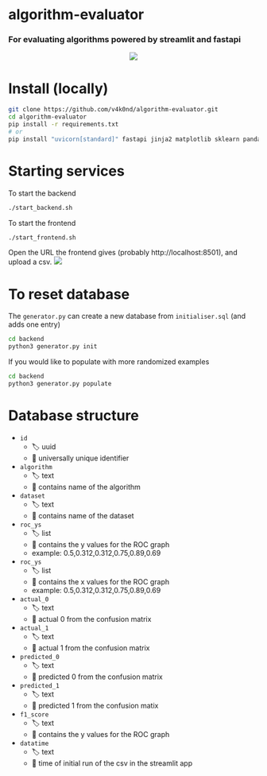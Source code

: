 # algorithm-evaluator

### **For evaluating algorithms powered by streamlit and fastapi**
<p align="center">
  <img src="https://raw.githubusercontent.com/v4k0nd/algorithm-evaluator/master/docs/app_preview.png">
</p>

# Install (locally)
```sh
git clone https://github.com/v4k0nd/algorithm-evaluator.git
cd algorithm-evaluator
pip install -r requirements.txt
# or
pip install "uvicorn[standard]" fastapi jinja2 matplotlib sklearn pandas streamlit numpy
```

# Starting services

To start the backend
```sh
./start_backend.sh
```

To start the frontend
```sh
./start_frontend.sh
```

Open the URL the frontend gives (probably http://localhost:8501), and upload a csv.
<img src="https://raw.githubusercontent.com/v4k0nd/algorithm-evaluator/master/docs/streamlit_running.png">


# To reset database

The `generator.py` can create a new database from `initialiser.sql` (and adds one entry)
```sh
cd backend
python3 generator.py init
```

If you would like to populate with more randomized examples
```sh
cd backend
python3 generator.py populate
```


# Database structure
- `id`
    - :label: uuid
    - :memo: universally unique identifier
- `algorithm`
    - :label: text
    - :memo: contains name of the algorithm
- `dataset`
    - :label: text 
    - :memo: contains name of the dataset
- `roc_ys`
    - :label: list 
    - :memo: contains the y values for the ROC graph
    - example: 0.5,0.312,0.312,0.75,0.89,0.69
- `roc_ys`
    - :label: list 
    - :memo: contains the x values for the ROC graph
    - example: 0.5,0.312,0.312,0.75,0.89,0.69
- `actual_0`
    - :label: text 
    - :memo: actual 0 from the confusion matrix
- `actual_1`
    - :label: text 
    - :memo: actual 1 from the confusion matrix
- `predicted_0`
    - :label: text 
    - :memo: predicted 0 from the confusion matrix
- `predicted_1`
    - :label: text 
    - :memo: predicted 1 from the confusion matix
- `f1_score`
    - :label: text 
    - :memo: contains the y values for the ROC graph
- `datatime`
    - :label: text 
    - :memo: time of initial run of the csv in the streamlit app